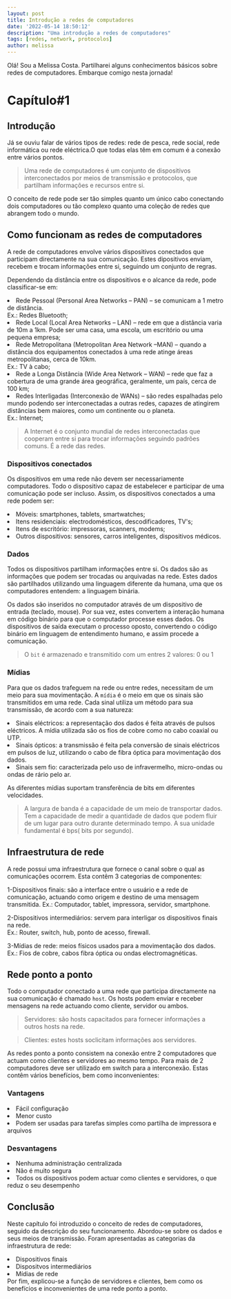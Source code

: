 ```yaml
---
layout: post
title: Introdução a redes de computadores
date: '2022-05-14 18:50:12'
description: "Uma introdução a redes de computadores"
tags: [redes, network, protocolos]
author: melissa
---
```


Olá!
Sou a Melissa Costa.
Partilharei alguns conhecimentos básicos sobre redes de computadores.
Embarque comigo nesta jornada!


# Capítulo#1

## Introdução

Já se ouviu falar de vários tipos de redes: rede de pesca, rede social, rede informática  ou rede eléctrica.O que todas elas têm em comum é a conexão entre vários pontos.

>Uma rede de computadores é um conjunto de dispositivos interconectados por meios de transmissão e protocolos, que partilham informações e recursos entre si.

O conceito de rede pode ser tão simples quanto um único cabo conectando dois computadores ou tão complexo quanto uma coleção de redes que abrangem todo o mundo.

## Como funcionam as redes de computadores

A rede de computadores envolve vários dispositivos conectados que participam directamente na sua comunicação. Estes dipositivos enviam, recebem e trocam informações entre si, seguindo um conjunto de regras.

Dependendo da distância entre os dispositivos e o alcance da rede, pode classificar-se em:

<li>Rede Pessoal (Personal Area Networks – PAN) – se comunicam a 1 metro de distância.</li> Ex.: Redes Bluetooth;

<li>Rede Local (Local Area Networks – LAN) – rede em que a distância varia de 10m a 1km. Pode ser uma casa, uma escola, um escritório ou uma pequena empresa;</li>

<li>Rede Metropolitana (Metropolitan Area Network –MAN) – quando a distância dos equipamentos conectados à uma rede atinge áreas metropolitanas, cerca de 10km.</li> Ex.: TV à cabo;

<li>Rede a Longa Distância (Wide Area Network – WAN) – rede que faz a cobertura de uma grande área geográfica, geralmente, um país, cerca de 100 km;</li>

<li>Redes Interligadas (Interconexão de WANs) – são redes espalhadas pelo mundo podendo ser interconectadas a outras redes, capazes de atingirem distâncias bem maiores, como um continente ou o planeta. </li>Ex.: Internet;

> A Internet é o conjunto mundial de redes interconectadas que cooperam entre si para trocar informações seguindo padrões comuns. É a rede das redes.

### Dispositivos conectados
Os dispositivos em uma rede não devem ser necessariamente computadores. Todo o dispositivo capaz de estabelecer e participar de uma comunicação pode ser incluso. Assim, os dispositivos conectados a uma rede podem ser:

<li>Móveis: smartphones, tablets, smartwatches;</li>
<li>Itens residenciais: electrodomésticos, descodificadores, TV's;</li>
<li>Itens de escritório: impressoras, scanners, modems;</li>
<li>Outros dispositivos: sensores, carros inteligentes, dispositivos médicos.</li>

### Dados
Todos os dispositivos partilham informações entre si. Os dados são as informações que podem ser trocadas ou arquivadas na rede. Estes dados são partilhados utilizando uma linguagem diferente da humana, uma que  os computadores entendem: a linguagem binária.

Os dados são inseridos no computador através de um dispositivo de entrada (teclado, mouse). Por sua vez, estes convertem a interação humana em código binário para que o computador processe esses dados. Os dispositivos de saída executam o processo oposto, convertendo o código binário em linguagem de entendimento humano, e assim procede a comunicação.

>O `bit` é armazenado e transmitido com um entres 2 valores: 0 ou 1


### Mídias

Para que os dados trafeguem na rede ou entre redes, necessitam de um meio  para sua movimentação.
A `mídia` é o meio em que os sinais são transmitidos em uma rede. Cada sinal utiliza um método para sua transmissão, de acordo com a sua natureza:

<li>Sinais eléctricos: a representação dos dados é feita através de pulsos eléctricos. A mídia utilizada são os fios de cobre como no cabo coaxial ou UTP.</li>

<li>Sinais ópticos: a transmissão é feita pela conversão de sinais eléctricos em pulsos de luz, utilizando o cabo de fibra óptica para movimentação dos dados.</li>

<li>Sinais sem fio: caracterizada pelo uso de infravermelho, micro-ondas ou ondas de rário pelo ar.</li>

As diferentes mídias suportam transferência de bits em diferentes velocidades.

>A largura de banda é a capacidade de um meio de transportar dados. Tem a capacidade de medir a quantidade de dados que podem fluir  de um lugar para outro durante determinado tempo. A sua unidade fundamental é bps( bits por segundo).


## Infraestrutura de rede

A rede possui uma infraestrutura que fornece o canal sobre o qual as comunicações ocorrem. Esta contêm 3 categorias de componentes:

1-Dispositivos finais: são a interface entre o usuário e a rede de comunicação, actuando como origem e destino de uma mensagem transmitida.
Ex.: Computador, tablet, impressora, servidor, smartphone.

2-Dispositivos intermediários: servem para interligar os dispositivos finais na rede.<br>
Ex.: Router, switch, hub, ponto de acesso, firewall.

3-Mídias de rede: meios físicos usados para a movimentação dos dados.<br>
Ex.: Fios de cobre, cabos fibra óptica ou ondas electromagnéticas.

## Rede ponto a ponto

Todo o computador conectado a uma rede que participa directamente na sua comunicação é chamado `host`. Os hosts podem enviar e receber mensagens na rede  actuando como cliente, servidor ou ambos.

>Servidores: são hosts capacitados para fornecer informações a outros hosts na rede.

>Clientes: estes hosts soclicitam informações aos servidores.

As redes ponto a ponto consistem na conexão entre 2 computadores que actuam como clientes e servidores ao mesmo tempo. Para mais de 2 computadores deve ser utilizado em switch para a interconexão. Estas contêm vários benefícios, bem como inconvenientes:

### Vantagens

<li>Fácil configuração</li>
<li>Menor custo</li>
<li>Podem ser usadas para tarefas simples como partilha de impressora e arquivos</li>

### Desvantagens
 
<li>Nenhuma administração centralizada</li>
<li>Não é muito segura</li>
<li>Todos os dispositivos podem actuar como clientes e servidores, o que reduz o seu desempenho</li>

## Conclusão

Neste capítulo foi introduzido o conceito de redes de computadores, seguido da descrição do seu funcionamento. Abordou-se sobre os dados e seus meios de transmissão. Foram apresentadas as categorias da infraestrutura de rede:
<li>Dispositivos finais</li>
<li>Dispositvos intermediários</li>
<li>Mídias de rede</li>
Por fim, explicou-se a função de servidores e clientes, bem como os benefícios e inconvenientes de uma rede ponto a ponto.
